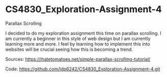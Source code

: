 CS4830_Exploration-Assignment-4
===============================

Parallax Scrolling

I decided to do my exploration assignment this time on parallax scrolling.  I am currently a beginner in this style of web design but I am currently learning more and more. I feel by learning how to implement this into websites will be crucial seeing how this is becoming a trend.

Sources:
https://ihatetomatoes.net/simple-parallax-scrolling-tutorial/

Code:
https://github.com/ldp6242/CS4830_Exploration-Assignment-4.git
